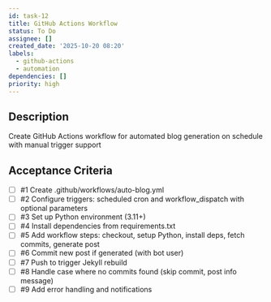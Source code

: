 ```yaml
---
id: task-12
title: GitHub Actions Workflow
status: To Do
assignee: []
created_date: '2025-10-20 08:20'
labels:
  - github-actions
  - automation
dependencies: []
priority: high
---
```


## Description

<!-- SECTION:DESCRIPTION:BEGIN -->
Create GitHub Actions workflow for automated blog generation on schedule with manual trigger support
<!-- SECTION:DESCRIPTION:END -->

## Acceptance Criteria
<!-- AC:BEGIN -->
- [ ] #1 Create .github/workflows/auto-blog.yml
- [ ] #2 Configure triggers: scheduled cron and workflow_dispatch with optional parameters
- [ ] #3 Set up Python environment (3.11+)
- [ ] #4 Install dependencies from requirements.txt
- [ ] #5 Add workflow steps: checkout, setup Python, install deps, fetch commits, generate post
- [ ] #6 Commit new post if generated (with bot user)
- [ ] #7 Push to trigger Jekyll rebuild
- [ ] #8 Handle case where no commits found (skip commit, post info message)
- [ ] #9 Add error handling and notifications
<!-- AC:END -->
